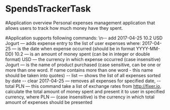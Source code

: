 # SpendsTrackerTask
#Application overview
Personal expenses management application that allows users to
track how much money have they spent.

#Application supports following commands:
\n-- add 2017-04-25 10.2 USD Jogurt — adds expense entry to the list
of user expenses where:
2017-04-25 — is the date when expense occurred (should be in format YYYY-MM-DD)
10.2 — is an amount of money spent (can be in integer or double format)
USD — the currency in which expense occurred (case insensitive)
Jogurt — is the name of product purchased (case sensitive, can be one or more than one word. If name contains more than one word - this name should  be taken into quotes)
-- list — shows the list of all expenses sorted by date
-- clear 2017-04-25 — removes all expenses for specified date,
-- total PLN — this command take a list of exchange rates from http://fixer.io, calculate the total amount of money spent and
present it to user in specified currency, where PLN — (case insensitive) is the currency in which total amount of expenses should
be presented

